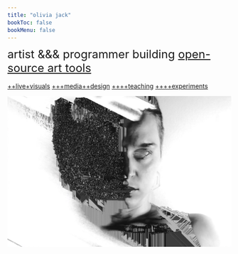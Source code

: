 ```yaml
---
title: "olivia jack"
bookToc: false
bookMenu: false
---
```


<span style="font-size:1.6rem">artist &&& programmer
 building [open-source art tools](/posts)</span>
</br>
 </br>
[++live+visuals](/tags/performance)
  [+++media++design](/tags/media-design)
   [++++teaching](/tags/workshop)
    [++++experiments](/posts)
   <!-- , &&& educator -->
<!-- 
also [live performances](/categories/performances/), 
[media design for dance & theater](/tags/media-design), 
[teaching](/tags/workshops), 
[ongoing experiments]  -->

![](olivia3.png)



